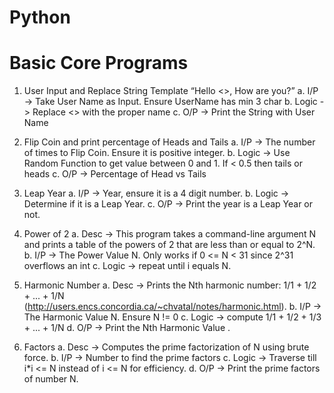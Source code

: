 # Python
# Basic Core Programs
1. User Input and Replace String Template “Hello <<UserName>>, How are you?”
a. I/P -> Take User Name as Input. Ensure UserName has min 3 char
b. Logic -> Replace <<UserName>> with the proper name
c. O/P -> Print the String with User Name

2. Flip Coin and print percentage of Heads and Tails
a. I/P -> The number of times to Flip Coin. Ensure it is positive integer.
b. Logic -> Use Random Function to get value between 0 and 1. If < 0.5 then tails or
heads
c. O/P -> Percentage of Head vs Tails

3. Leap Year
a. I/P -> Year, ensure it is a 4 digit number.
b. Logic -> Determine if it is a Leap Year.
c. O/P -> Print the year is a Leap Year or not.

4. Power of 2
a. Desc -> This program takes a command-line argument N and prints a table of the
powers of 2 that are less than or equal to 2^N.
b. I/P -> The Power Value N. Only works if 0 <= N < 31 since 2^31 overflows an int
c. Logic -> repeat until i equals N.

5. Harmonic Number
a. Desc -> Prints the Nth harmonic number: 1/1 + 1/2 + ... + 1/N
(http://users.encs.concordia.ca/~chvatal/notes/harmonic.html).
b. I/P -> The Harmonic Value N. Ensure N != 0
c. Logic -> compute 1/1 + 1/2 + 1/3 + ... + 1/N
d. O/P -> Print the Nth Harmonic Value
.
6. Factors
a. Desc -> Computes the prime factorization of N using brute force.
b. I/P -> Number to find the prime factors
c. Logic -> Traverse till i*i <= N instead of i <= N for efficiency.
d. O/P -> Print the prime factors of number N.
